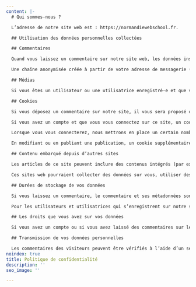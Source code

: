 ```yaml
---
content: |-
  # Qui sommes-nous ?

  L’adresse de notre site web est : https://normandiewebschool.fr.

  ## Utilisation des données personnelles collectées

  ## Commentaires

  Quand vous laissez un commentaire sur notre site web, les données inscrites dans le formulaire de commentaire, mais aussi votre adresse IP et l’agent utilisateur de votre navigateur sont collectés pour nous aider à la détection des commentaires indésirables.

  Une chaîne anonymisée créée à partir de votre adresse de messagerie (également appelée hash) peut être envoyée au service Gravatar pour vérifier si vous utilisez ce dernier. Les clauses de confidentialité du service Gravatar sont disponibles ici : https://automattic.com/privacy/. Après validation de votre commentaire, votre photo de profil sera visible publiquement à coté de votre commentaire.

  ## Médias

  Si vous êtes un utilisateur ou une utilisatrice enregistré·e et que vous téléversez des images sur le site web, nous vous conseillons d’éviter de téléverser des images contenant des données EXIF de coordonnées GPS. Les visiteurs de votre site web peuvent télécharger et extraire des données de localisation depuis ces images.

  ## Cookies

  Si vous déposez un commentaire sur notre site, il vous sera proposé d’enregistrer votre nom, adresse de messagerie et site web dans des cookies. C’est uniquement pour votre confort afin de ne pas avoir à saisir ces informations si vous déposez un autre commentaire plus tard. Ces cookies expirent au bout d’un an.

  Si vous avez un compte et que vous vous connectez sur ce site, un cookie temporaire sera créé afin de déterminer si votre navigateur accepte les cookies. Il ne contient pas de données personnelles et sera supprimé automatiquement à la fermeture de votre navigateur.

  Lorsque vous vous connecterez, nous mettrons en place un certain nombre de cookies pour enregistrer vos informations de connexion et vos préférences d’écran. La durée de vie d’un cookie de connexion est de deux jours, celle d’un cookie d’option d’écran est d’un an. Si vous cochez « Se souvenir de moi », votre cookie de connexion sera conservé pendant deux semaines. Si vous vous déconnectez de votre compte, le cookie de connexion sera effacé.

  En modifiant ou en publiant une publication, un cookie supplémentaire sera enregistré dans votre navigateur. Ce cookie ne comprend aucune donnée personnelle. Il indique simplement l’ID de la publication que vous venez de modifier. Il expire au bout d’un jour.

  ## Contenu embarqué depuis d’autres sites

  Les articles de ce site peuvent inclure des contenus intégrés (par exemple des vidéos, images, articles…). Le contenu intégré depuis d’autres sites se comporte de la même manière que si le visiteur se rendait sur cet autre site.

  Ces sites web pourraient collecter des données sur vous, utiliser des cookies, embarquer des outils de suivis tiers, suivre vos interactions avec ces contenus embarqués si vous disposez d’un compte connecté sur leur site web.

  ## Durées de stockage de vos données

  Si vous laissez un commentaire, le commentaire et ses métadonnées sont conservés indéfiniment. Cela permet de reconnaître et approuver automatiquement les commentaires suivants au lieu de les laisser dans la file de modération.

  Pour les utilisateurs et utilisatrices qui s’enregistrent sur notre site (si cela est possible), nous stockons également les données personnelles indiquées dans leur profil. Tous les utilisateurs et utilisatrices peuvent voir, modifier ou supprimer leurs informations personnelles à tout moment (à l’exception de leur nom d’utilisateur). Les gestionnaires du site peuvent aussi voir et modifier ces informations.

  ## Les droits que vous avez sur vos données

  Si vous avez un compte ou si vous avez laissé des commentaires sur le site, vous pouvez demander à recevoir un fichier contenant toutes les données personnelles que nous possédons à votre sujet, incluant celles que vous nous avez fournies. Vous pouvez également demander la suppression des données personnelles vous concernant. Cela ne prend pas en compte les données stockées à des fins administratives, légales ou pour des raisons de sécurité.

  ## Transmission de vos données personnelles

  Les commentaires des visiteurs peuvent être vérifiés à l’aide d’un service automatisé de détection des commentaires indésirables.
noindex: true
title: Politique de confidentialité
description: ''
seo_image: ''

---
```

